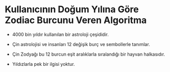 # Kullanıcının Doğum Yılına Göre Zodiac Burcunu Veren Algoritma


* 4000 bin yıldır kullanılan bir astroloji çeşididir.

* Çin astrolojisi ve insanları 12 değişik burç ve sembollerle tanımlar.

* Çin Zodyağı bu 12 burcun eşit aralıklarla sıralandığı bir hayvan halkasıdır.

* Yıldızlarla pek bir ilgisi yoktur. 
